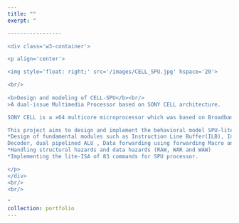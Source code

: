 ```yaml
---
title: ""
exerpt: "

-----------------

<div class='w3-container'>

<p align='center'>

<img style='float: right;' src='/images/CELL_SPU.jpg' hspace='20'>

<br/>
  
<b>Design and modeling of CELL-SPU</b><br/>
>A dual-issue Multimedia Processor based on SONY CELL architecture.

SONY CELL is a x64 multicore microprocessor which was based on Broadband Engine Architecture(BEA) and was commercially featured in Playstation 3. The Synergistic Processor Unit (SPU) is the integral part of CELL and is designed to accelerate the media and streaming workloads.  

This project aims to design and implement the behavioral model SPU-lite multimedia processor in System Verilog. The emphasis is given on the design of the following aspects,
*Design of fundamental modules such as Instruction Line Buffer(ILB), Instruction
Decoder, dual pipelined ALU , Data forwarding using forwarding Macro and Local Store.
*Handling structural hazards and data hazards (RAW, WAR and WAW)
*Implementing the lite-ISA of 83 commands for SPU processor.

</p>
</div>
<br/>
<br/>

"
collection: portfolio
---
```


